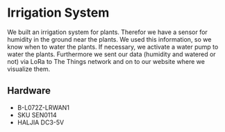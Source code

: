 # Irrigation System

We built an irrigation system for plants. Therefor we have a sensor 
for humidity in the ground near the plants. We used this information, so we know when 
to water the plants. If necessary, we activate a water pump to water the plants.
Furthermore we sent our data (humidity and watered or not) via LoRa to The Things network and on to our website where
we visualize them. 

## Hardware

- B-L072Z-LRWAN1
- SKU SEN0114
- HALJIA DC3-5V
